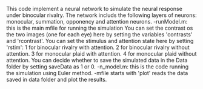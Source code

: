 This code implement a neural network to simulate the neural response under binocular rivalry.
The network includs the following layers of neurons: monocular, summation, opponency and attention neurons.
-runModel.m: this is the main mfile for running the simulation
You can set the contrast os the two images (one for each eye) here by setting the variables 'contrasts' and 'rcontrast'.
You can set the stimulus and attention state here by setting 'rstim':
1 for binocular rivalry with attention. 
2 for binocular rivalry without attention. 
3 for monocular plaid with attention.
4 for monocular plaid without attention.
You can decide whether to save the simulated data in the Data folder by setting saveData as 1 or 0.
-n_model.m: this is the code running the simulation using Euler method.
-mfile starts with 'plot' reads the data saved in data folder and plot the results.

